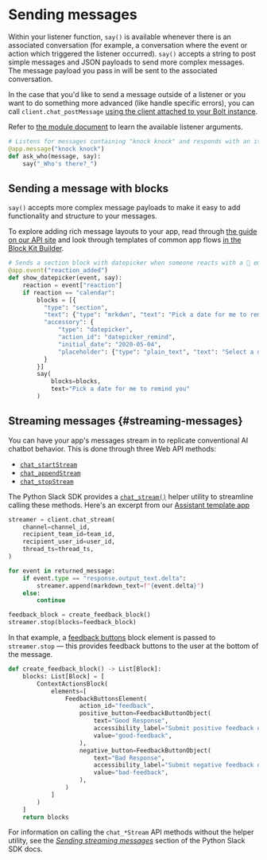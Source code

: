 # Sending messages

Within your listener function, `say()` is available whenever there is an associated conversation (for example, a conversation where the event or action which triggered the listener occurred). `say()` accepts a string to post simple messages and JSON payloads to send more complex messages. The message payload you pass in will be sent to the associated conversation.

In the case that you'd like to send a message outside of a listener or you want to do something more advanced (like handle specific errors), you can call `client.chat_postMessage` [using the client attached to your Bolt instance](/tools/bolt-python/concepts/web-api).

Refer to [the module document](https://docs.slack.dev/tools/bolt-python/reference/kwargs_injection/args.html) to learn the available listener arguments.

```python
# Listens for messages containing "knock knock" and responds with an italicized "who's there?"
@app.message("knock knock")
def ask_who(message, say):
    say("_Who's there?_")
```

## Sending a message with blocks

`say()` accepts more complex message payloads to make it easy to add functionality and structure to your messages.

To explore adding rich message layouts to your app, read through [the guide on our API site](/messaging/#structure) and look through templates of common app flows [in the Block Kit Builder](https://api.slack.com/tools/block-kit-builder?template=1).

```python
# Sends a section block with datepicker when someone reacts with a 📅 emoji
@app.event("reaction_added")
def show_datepicker(event, say):
    reaction = event["reaction"]
    if reaction == "calendar":
        blocks = [{
          "type": "section",
          "text": {"type": "mrkdwn", "text": "Pick a date for me to remind you"},
          "accessory": {
              "type": "datepicker",
              "action_id": "datepicker_remind",
              "initial_date": "2020-05-04",
              "placeholder": {"type": "plain_text", "text": "Select a date"}
          }
        }]
        say(
            blocks=blocks,
            text="Pick a date for me to remind you"
        )
```

## Streaming messages {#streaming-messages}

You can have your app's messages stream in to replicate conventional AI chatbot behavior. This is done through three Web API methods:

* [`chat_startStream`](/reference/methods/chat.startstream)
* [`chat_appendStream`](/reference/methods/chat.appendstream)
* [`chat_stopStream`](/reference/methods/chat.stopstream)

The Python Slack SDK provides a [`chat_stream()`](https://docss.slack.dev/tools/python-slack-sdk/reference/web/client.html#slack_sdk.web.client.WebClient.chat_stream) helper utility to streamline calling these methods. Here's an excerpt from our [Assistant template app](https://github.com/slack-samples/bolt-python-assistant-template/blob/main/listeners/assistant/assistant.py)

```python
streamer = client.chat_stream(
    channel=channel_id,
    recipient_team_id=team_id,
    recipient_user_id=user_id,
    thread_ts=thread_ts,
)

for event in returned_message:
    if event.type == "response.output_text.delta":
        streamer.append(markdown_text=f"{event.delta}")
    else:
        continue

feedback_block = create_feedback_block()
streamer.stop(blocks=feedback_block)
```

In that example, a [feedback buttons](/reference/block-kit/block-elements/feedback-buttons-element) block element is passed to `streamer.stop` — this provides feedback buttons to the user at the bottom of the message.

```python
def create_feedback_block() -> List[Block]:
    blocks: List[Block] = [
        ContextActionsBlock(
            elements=[
                FeedbackButtonsElement(
                    action_id="feedback",
                    positive_button=FeedbackButtonObject(
                        text="Good Response",
                        accessibility_label="Submit positive feedback on this response",
                        value="good-feedback",
                    ),
                    negative_button=FeedbackButtonObject(
                        text="Bad Response",
                        accessibility_label="Submit negative feedback on this response",
                        value="bad-feedback",
                    ),
                )
            ]
        )
    ]
    return blocks
```

For information on calling the `chat_*Stream` API methods without the helper utility, see the [_Sending streaming messages_](/tools/python-slack-sdk/web#sending-streaming-messages) section of the Python Slack SDK docs.